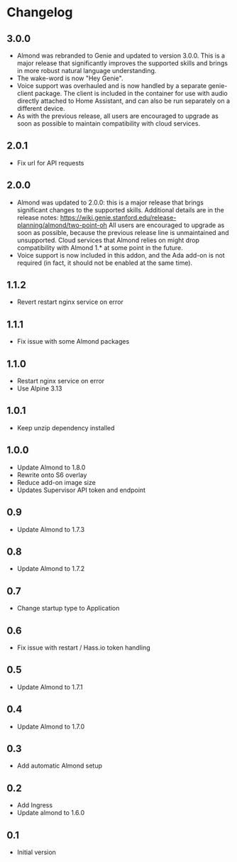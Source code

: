 # Changelog

## 3.0.0

- Almond was rebranded to Genie and updated to version 3.0.0. This
  is a major release that significantly improves the supported skills
  and brings in more robust natural language understanding.
- The wake-word is now "Hey Genie".
- Voice support was overhauled and is now handled by a separate
  genie-client package. The client is included in the container for use
  with audio directly attached to Home Assistant, and can also be run
  separately on a different device.
- As with the previous release, all users are encouraged to upgrade
  as soon as possible to maintain compatibility with cloud services.

## 2.0.1

- Fix url for API requests

## 2.0.0

- Almond was updated to 2.0.0: this is a major release that
  brings significant changes to the supported skills. Additional
  details are in the release notes: https://wiki.genie.stanford.edu/release-planning/almond/two-point-oh
  All users are encouraged to upgrade as soon as possible, because
  the previous release line is unmaintained and unsupported. Cloud
  services that Almond relies on might drop compatibility with
  Almond 1.* at some point in the future.
- Voice support is now included in this addon, and the Ada add-on
  is not required (in fact, it should not be enabled at the same time).

## 1.1.2

- Revert restart nginx service on error

## 1.1.1

- Fix issue with some Almond packages

## 1.1.0

- Restart nginx service on error
- Use Alpine 3.13

## 1.0.1

- Keep unzip dependency installed

## 1.0.0

- Update Almond to 1.8.0
- Rewrite onto S6 overlay
- Reduce add-on image size
- Updates Supervisor API token and endpoint

## 0.9

- Update Almond to 1.7.3

## 0.8

- Update Almond to 1.7.2

## 0.7

- Change startup type to Application

## 0.6

- Fix issue with restart / Hass.io token handling

## 0.5

- Update Almond to 1.7.1

## 0.4

- Update Almond to 1.7.0

## 0.3

- Add automatic Almond setup

## 0.2

- Add Ingress
- Update almond to 1.6.0

## 0.1

- Initial version
